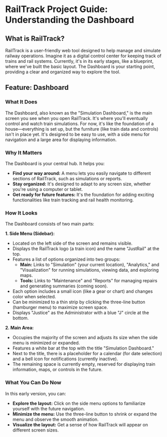 # RailTrack Project Guide: Understanding the Dashboard

## What is RailTrack?

RailTrack is a user-friendly web tool designed to help manage and simulate railway operations. Imagine it as a digital control center for keeping track of trains and rail systems. Currently, it's in its early stages, like a blueprint, where we've built the basic layout. The Dashboard is your starting point, providing a clear and organized way to explore the tool.

## Feature: Dashboard

### What It Does

The Dashboard, also known as the "Simulation Dashboard," is the main screen you see when you open RailTrack. It's where you'll eventually control and watch train simulations. For now, it's like the foundation of a house—everything is set up, but the furniture (like train data and controls) isn't in place yet. It's designed to be easy to use, with a side menu for navigation and a large area for displaying information.

### Why It Matters

The Dashboard is your central hub. It helps you:

* **Find your way around:** A menu lets you easily navigate to different sections of RailTrack, such as simulations or reports.
* **Stay organized:** It's designed to adapt to any screen size, whether you're using a computer or tablet.
* **Get ready for future features:** It's the foundation for adding exciting functionalities like train tracking and rail health monitoring.

### How It Looks

The Dashboard consists of two main parts:

**1. Side Menu (Sidebar):**

* Located on the left side of the screen and remains visible.
* Displays the RailTrack logo (a train icon) and the name "JustRail" at the top.
* Features a list of options organized into two groups:
    * **Main:** Links to "Simulation" (your current location), "Analytics," and "Visualization" for running simulations, viewing data, and exploring maps.
    * **Tools:** Links to "Maintenance" and "Reports" for managing repairs and generating summaries (coming soon).
* Each option includes a small icon (like a gear or chart) and changes color when selected.
* Can be minimized to a thin strip by clicking the three-line button (hamburger menu) to maximize screen space.
* Displays "Justice" as the Administrator with a blue "J" circle at the bottom.

**2. Main Area:**

* Occupies the majority of the screen and adjusts its size when the side menu is minimized or expanded.
* Features a white bar at the top with the title "Simulation Dashboard."
* Next to the title, there is a placeholder for a calendar (for date selection) and a bell icon for notifications (currently inactive).
* The remaining space is currently empty, reserved for displaying train information, maps, or controls in the future.

### What You Can Do Now

In this early version, you can:

* **Explore the layout:** Click on the side menu options to familiarize yourself with the future navigation.
* **Minimize the menu:** Use the three-line button to shrink or expand the menu and observe the smooth animation.
* **Visualize the layout:** Get a sense of how RailTrack will appear on different screen sizes.